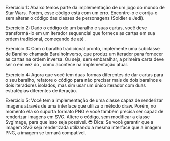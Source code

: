 Exercício 1: Abaixo temos parte da implementação de um jogo do mundo de Star Wars. Porém, esse código está com um erro. Encontre-o e corrija-o sem alterar o código das classes de personagens (Soldier e Jedi).

Exercício 2: Dado o código de um baralho e suas cartas, você deve transformá-lo em um iterador sequencial que fornece as cartas em sua ordem tradicional, começando de <A de copas> até <K de paus>.

Exercício 3: Com o baralho tradicional pronto, implemente uma subclasse de Baralho chamada BaralhoInverso, que produz um iterador para fornecer as cartas na ordem inversa. Ou seja, sem embaralhar, a primeira carta deve ser o <K de paus> em vez do <A de copas>, como acontece na implementação atual.

Exercício 4: Agora que você tem duas formas diferentes de dar cartas para o seu baralho, refatore o código para não precisar mais de dois baralhos e dois iteradores isolados, mas sim usar um único iterador com duas estratégias diferentes de iteração.

Exercício 5: Você tem a implementação de uma classe capaz de renderizar imagens através de uma interface que utiliza o método draw. Porém, no momento ela só suporta formato PNG e você também precisa ser capaz de renderizar imagens em SVG. Altere o código, sem modificar a classe SvgImage, para que isso seja possível.
😎 Dica: Se você garantir que a imagem SVG seja renderizada utilizando a mesma interface que a imagem PNG, a imagem se tornará compatível.
